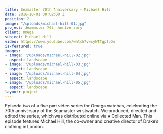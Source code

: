 ```yaml
---
title: Seamaster 70th Anniversary — Michael Hill
date: 2018-10-01 00:02:00 Z
position: 2
image: "/uploads/michael-hill-01.jpg"
project: Seamaster 70th Anniversary
client: Omega
subject: Michael Hill
video: https://www.youtube.com/watch?v=cyWTTgpfuQw
is-featured: true
images:
- image: "/uploads/michael-hill-02.jpg"
  aspect: landscape
- image: "/uploads/michael-hill-03.jpg"
  aspect: landscape
- image: "/uploads/michael-hill-04.jpg"
  aspect: landscape
- image: "/uploads/michael-hill-05.jpg"
  aspect: landscape
layout: project
---
```


Episode two of a five part video series for Omega watches, celebrating the 70th anniversary of the Seamaster wristwatch.  We produced, directed and edited the series, which was distributed online via A Collected Man. This episode features Michael Hill, the co-owner and creative director of Drake’s clothing in London. 